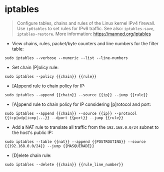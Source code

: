 # iptables

> Configure tables, chains and rules of the Linux kernel IPv4 firewall.
> Use `ip6tables` to set rules for IPv6 traffic. See also: `iptables-save`, `iptables-restore`.
> More information: <https://manned.org/iptables>

- View chains, rules, packet/byte counters and line numbers for the filter table:

`sudo iptables --verbose --numeric --list --line-numbers`

- Set chain [P]olicy rule:

`sudo iptables --policy {{chain}} {{rule}}`

- [A]ppend rule to chain policy for IP:

`sudo iptables --append {{chain}} --source {{ip}} --jump {{rule}}`

- [A]ppend rule to chain policy for IP considering [p]rotocol and port:

`sudo iptables --append {{chain}} --source {{ip}} --protocol {{tcp|udp|icmp|...}} --dport {{port}} --jump {{rule}}`

- Add a NAT rule to translate all traffic from the `192.168.0.0/24` subnet to the host's public IP:

`sudo iptables --table {{nat}} --append {{POSTROUTING}} --source {{192.168.0.0/24}} --jump {{MASQUERADE}}`

- [D]elete chain rule:

`sudo iptables --delete {{chain}} {{rule_line_number}}`
